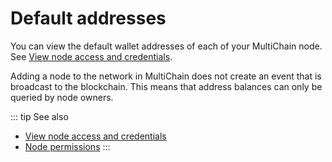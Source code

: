 # Default addresses

You can view the default wallet addresses of each of your MultiChain node. See [View node access and credentials](/platform/view-node-access-and-credentials).

Adding a node to the network in MultiChain does not create an event that is broadcast to the blockchain. This means that address balances can only be queried by node owners.

::: tip See also
* [View node access and credentials](/platform/view-node-access-and-credentials)
* [Node permissions](/operations/multichain/node-permissions)
:::
